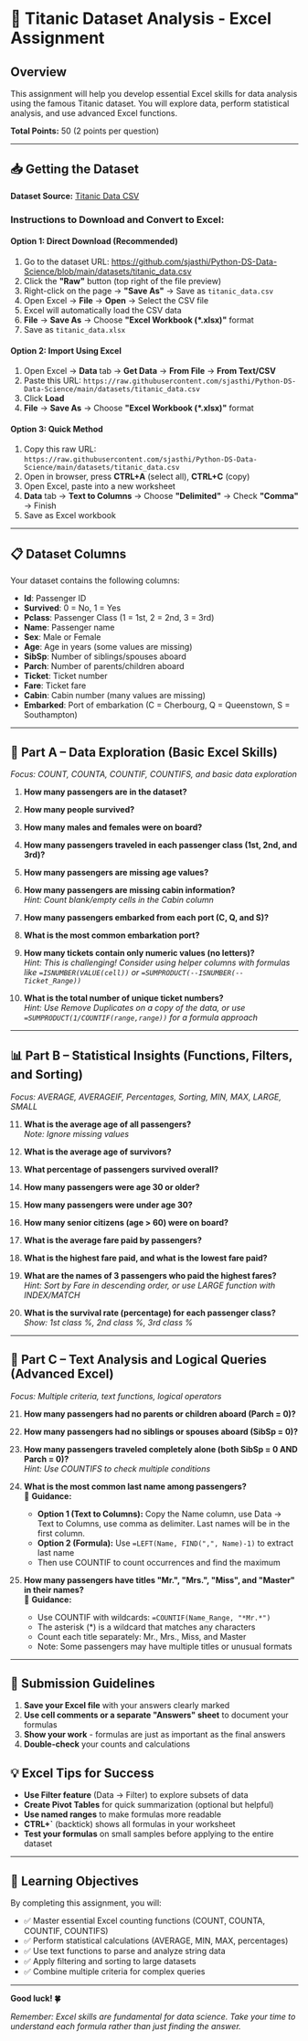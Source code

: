 # 🚢 Titanic Dataset Analysis - Excel Assignment

## Overview
This assignment will help you develop essential Excel skills for data analysis using the famous Titanic dataset. You will explore data, perform statistical analysis, and use advanced Excel functions.

**Total Points:** 50 (2 points per question)

---

## 📥 Getting the Dataset

**Dataset Source:** [Titanic Data CSV](https://github.com/sjasthi/Python-DS-Data-Science/blob/main/datasets/titanic_data.csv)

### Instructions to Download and Convert to Excel:

#### **Option 1: Direct Download (Recommended)**
1. Go to the dataset URL: https://github.com/sjasthi/Python-DS-Data-Science/blob/main/datasets/titanic_data.csv
2. Click the **"Raw"** button (top right of the file preview)
3. Right-click on the page → **"Save As"** → Save as `titanic_data.csv`
4. Open Excel → **File** → **Open** → Select the CSV file
5. Excel will automatically load the CSV data
6. **File** → **Save As** → Choose **"Excel Workbook (*.xlsx)"** format
7. Save as `titanic_data.xlsx`

#### **Option 2: Import Using Excel**
1. Open Excel → **Data** tab → **Get Data** → **From File** → **From Text/CSV**
2. Paste this URL: `https://raw.githubusercontent.com/sjasthi/Python-DS-Data-Science/main/datasets/titanic_data.csv`
3. Click **Load**
4. **File** → **Save As** → Choose **"Excel Workbook (*.xlsx)"** format

#### **Option 3: Quick Method**
1. Copy this raw URL: `https://raw.githubusercontent.com/sjasthi/Python-DS-Data-Science/main/datasets/titanic_data.csv`
2. Open in browser, press **CTRL+A** (select all), **CTRL+C** (copy)
3. Open Excel, paste into a new worksheet
4. **Data** tab → **Text to Columns** → Choose **"Delimited"** → Check **"Comma"** → Finish
5. Save as Excel workbook

---

## 📋 Dataset Columns
Your dataset contains the following columns:
- **Id**: Passenger ID
- **Survived**: 0 = No, 1 = Yes
- **Pclass**: Passenger Class (1 = 1st, 2 = 2nd, 3 = 3rd)
- **Name**: Passenger name
- **Sex**: Male or Female
- **Age**: Age in years (some values are missing)
- **SibSp**: Number of siblings/spouses aboard
- **Parch**: Number of parents/children aboard
- **Ticket**: Ticket number
- **Fare**: Ticket fare
- **Cabin**: Cabin number (many values are missing)
- **Embarked**: Port of embarkation (C = Cherbourg, Q = Queenstown, S = Southampton)

---

## 🧩 Part A – Data Exploration (Basic Excel Skills)
*Focus: COUNT, COUNTA, COUNTIF, COUNTIFS, and basic data exploration*

1. **How many passengers are in the dataset?**

2. **How many people survived?**

3. **How many males and females were on board?**

4. **How many passengers traveled in each passenger class (1st, 2nd, and 3rd)?**

5. **How many passengers are missing age values?**

6. **How many passengers are missing cabin information?**  
   *Hint: Count blank/empty cells in the Cabin column*

7. **How many passengers embarked from each port (C, Q, and S)?**

8. **What is the most common embarkation port?**

9. **How many tickets contain only numeric values (no letters)?**  
   *Hint: This is challenging! Consider using helper columns with formulas like `=ISNUMBER(VALUE(cell))` or `=SUMPRODUCT(--ISNUMBER(--Ticket_Range))`*

10. **What is the total number of unique ticket numbers?**  
    *Hint: Use Remove Duplicates on a copy of the data, or use `=SUMPRODUCT(1/COUNTIF(range,range))` for a formula approach*

---

## 📊 Part B – Statistical Insights (Functions, Filters, and Sorting)
*Focus: AVERAGE, AVERAGEIF, Percentages, Sorting, MIN, MAX, LARGE, SMALL*

11. **What is the average age of all passengers?**  
    *Note: Ignore missing values*

12. **What is the average age of survivors?**

13. **What percentage of passengers survived overall?**

14. **How many passengers were age 30 or older?**

15. **How many passengers were under age 30?**

16. **How many senior citizens (age > 60) were on board?**

17. **What is the average fare paid by passengers?**

18. **What is the highest fare paid, and what is the lowest fare paid?**

19. **What are the names of 3 passengers who paid the highest fares?**  
    *Hint: Sort by Fare in descending order, or use LARGE function with INDEX/MATCH*

20. **What is the survival rate (percentage) for each passenger class?**  
    *Show: 1st class %, 2nd class %, 3rd class %*

---

## 🧠 Part C – Text Analysis and Logical Queries (Advanced Excel)
*Focus: Multiple criteria, text functions, logical operators*

21. **How many passengers had no parents or children aboard (Parch = 0)?**

22. **How many passengers had no siblings or spouses aboard (SibSp = 0)?**

23. **How many passengers traveled completely alone (both SibSp = 0 AND Parch = 0)?**  
    *Hint: Use COUNTIFS to check multiple conditions*

24. **What is the most common last name among passengers?**  
    📘 **Guidance:**
    - **Option 1 (Text to Columns):** Copy the Name column, use Data → Text to Columns, use comma as delimiter. Last names will be in the first column.
    - **Option 2 (Formula):** Use `=LEFT(Name, FIND(",", Name)-1)` to extract last name
    - Then use COUNTIF to count occurrences and find the maximum

25. **How many passengers have titles "Mr.", "Mrs.", "Miss", and "Master" in their names?**  
    📘 **Guidance:**
    - Use COUNTIF with wildcards: `=COUNTIF(Name_Range, "*Mr.*")` 
    - The asterisk (*) is a wildcard that matches any characters
    - Count each title separately: Mr., Mrs., Miss, and Master
    - Note: Some passengers may have multiple titles or unusual formats

---

## 📝 Submission Guidelines

1. **Save your Excel file** with your answers clearly marked
2. **Use cell comments or a separate "Answers" sheet** to document your formulas
3. **Show your work** - formulas are just as important as the final answers
4. **Double-check** your counts and calculations

## 💡 Excel Tips for Success

- **Use Filter feature** (Data → Filter) to explore subsets of data
- **Create Pivot Tables** for quick summarization (optional but helpful)
- **Use named ranges** to make formulas more readable
- **CTRL+`** (backtick) shows all formulas in your worksheet
- **Test your formulas** on small samples before applying to the entire dataset

---

## 🎯 Learning Objectives

By completing this assignment, you will:
- ✅ Master essential Excel counting functions (COUNT, COUNTA, COUNTIF, COUNTIFS)
- ✅ Perform statistical calculations (AVERAGE, MIN, MAX, percentages)
- ✅ Use text functions to parse and analyze string data
- ✅ Apply filtering and sorting to large datasets
- ✅ Combine multiple criteria for complex queries

---

**Good luck! 🍀**

*Remember: Excel skills are fundamental for data science. Take your time to understand each formula rather than just finding the answer.*
